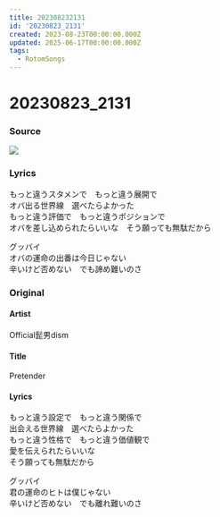 ```yaml
---
title: 202308232131
id: '20230823_2131'
created: 2023-08-23T00:00:00.000Z
updated: 2025-06-17T00:00:00.000Z
tags:
  - RotomSongs
---
```

# 20230823_2131

### Source

![](https://x.com/Starlystrongest/status/1694326501502853526)

### Lyrics

もっと違うスタメンで　もっと違う展開で  
オバ出る世界線　選べたらよかった  
もっと違う評価で　もっと違うポジションで  
オバを差し込められたらいいな　そう願っても無駄だから  

グッバイ  
オバの運命の出番は今日じゃない  
辛いけど否めない　でも諦め難いのさ  

### Original

#### Artist

Official髭男dism

#### Title

Pretender

#### Lyrics

もっと違う設定で　もっと違う関係で  
出会える世界線　選べたらよかった  
もっと違う性格で　もっと違う価値観で  
愛を伝えられたらいいな  
そう願っても無駄だから  
  
グッバイ  
君の運命のヒトは僕じゃない  
辛いけど否めない　でも離れ難いのさ  
